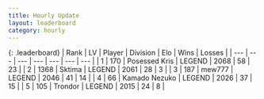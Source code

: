 ```yaml
---
title: Hourly Update
layout: leaderboard
category: hourly
---
```


{: .leaderboard}
| Rank | LV | Player | Division | Elo | Wins | Losses |
| --- | --- | --- | --- | --- | --- | --- |
| <span data-change="0">1</span> | 170 | <span title="ID: 402846">Posessed Kris</span> | LEGEND | <span data-change="0">2068</span> | <span data-change="0">58</span> | <span data-change="0">23</span> |
| <span data-change="0">2</span> | 1368 | <span title="ID: 353063">Sktima</span> | LEGEND | <span data-change="0">2061</span> | <span data-change="0">28</span> | <span data-change="0">3</span> |
| <span data-change="0">3</span> | 187 | <span title="ID: 5578">mew777</span> | LEGEND | <span data-change="0">2046</span> | <span data-change="0">41</span> | <span data-change="0">14</span> |
| <span data-change="0">4</span> | 66 | <span title="ID: 665001">Kamado Nezuko</span> | LEGEND | <span data-change="0">2026</span> | <span data-change="0">37</span> | <span data-change="0">15</span> |
| <span data-change="0">5</span> | 105 | <span title="ID: 41819">Trondor</span> | LEGEND | <span data-change="0">2015</span> | <span data-change="0">24</span> | <span data-change="0">8</span> |